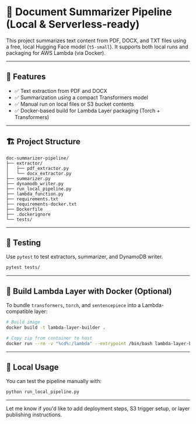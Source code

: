 # 📄 Document Summarizer Pipeline (Local & Serverless-ready)

This project summarizes text content from PDF, DOCX, and TXT files using a free, local Hugging Face model (`t5-small`). It supports both local runs and packaging for AWS Lambda (via Docker).

---

## 🧰 Features

- ✅ Text extraction from PDF and DOCX
- ✅ Summarization using a compact Transformers model
- ✅ Manual run on local files or S3 bucket contents
- ✅ Docker-based build for Lambda Layer packaging (Torch + Transformers)

---

## 🏗️ Project Structure

```
doc-summarizer-pipeline/
├── extractor/
│   ├── pdf_extractor.py
│   └── docx_extractor.py
├── summarizer.py
├── dynamodb_writer.py
├── run_local_pipeline.py
├── lambda_function.py
├── requirements.txt
├── requirements-docker.txt
├── Dockerfile
├── .dockerignore
└── tests/
```

---

## 🧪 Testing

Use `pytest` to test extractors, summarizer, and DynamoDB writer.

```bash
pytest tests/
```

---

## 🐳 Build Lambda Layer with Docker (Optional)

To bundle `transformers`, `torch`, and `sentencepiece` into a Lambda-compatible layer:

```bash
# Build image
docker build -t lambda-layer-builder .

# Copy zip from container to host
docker run --rm -v "%cd%:/lambda" --entrypoint /bin/bash lambda-layer-builder -c "cp /lambda/lambda-layer.zip /lambda/"
```

---

## 🚀 Local Usage

You can test the pipeline manually with:

```bash
python run_local_pipeline.py
```

---

Let me know if you'd like to add deployment steps, S3 trigger setup, or layer publishing instructions.

